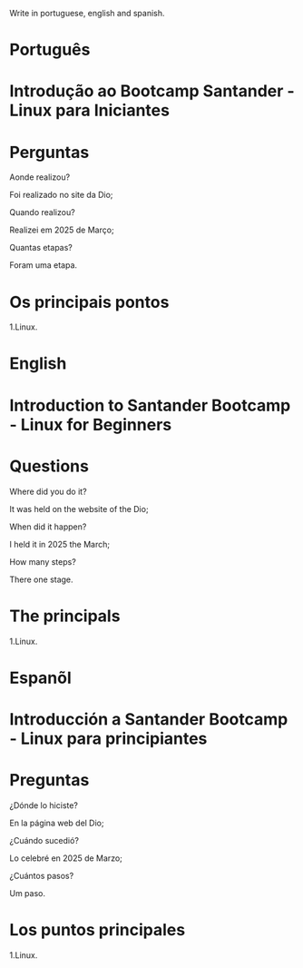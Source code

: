 Write in portuguese, english and spanish.

# Português 

# Introdução ao Bootcamp Santander - Linux para Iniciantes


# Perguntas

Aonde realizou?

Foi realizado no site da Dio;

Quando realizou?

Realizei em 2025 de Março;

Quantas etapas?

Foram uma etapa.

# Os principais pontos

1.Linux.

# English

# Introduction to Santander Bootcamp - Linux for Beginners

# Questions

Where did you do it?

It was held on the website of the Dio;

When did it happen?

I held it in 2025 the March;

How many steps?

There one stage.

# The principals

1.Linux.


# Espanõl

# Introducción a Santander Bootcamp - Linux para principiantes

# Preguntas

¿Dónde lo hiciste?

En la página web del Dio;

¿Cuándo sucedió?

Lo celebré en 2025 de Marzo;

¿Cuántos pasos?

Um  paso.

# Los puntos principales

1.Linux.
